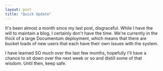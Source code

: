 ```yaml
---
layout: post
title: "Quick Update"
---
```


It's been almost a month since my last post, disgraceful. While I have the will to maintain a blog, I certainly don't have the time. We're currently in the thick of a large Documentum deployment, which means that there are bucket loads of new users that each have their own issues with the system.
<!--more-->
I have learned SO much over the last few months, hopefully I'll have a chance to sit down over the next week or so and distill some of that wisdom. Until then, keep safe.
